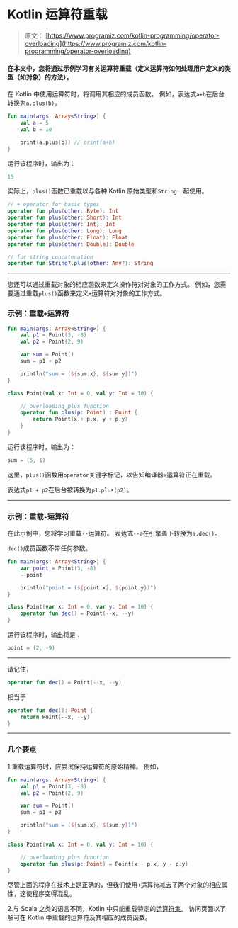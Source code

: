 # Kotlin 运算符重载

> 原文： [https://www.programiz.com/kotlin-programming/operator-overloading](https://www.programiz.com/kotlin-programming/operator-overloading)

#### 在本文中，您将通过示例学习有关运算符重载（定义运算符如何处理用户定义的类型（如对象）的方法）。

在 Kotlin 中使用运算符时，将调用其相应的成员函数。 例如，表达式`a+b`在后台转换为`a.plus(b)`。

```kt
fun main(args: Array<String>) {
    val a = 5
    val b = 10

    print(a.plus(b)) // print(a+b)
}
```

运行该程序时，输出为：

```kt
15
```

实际上，`plus()`函数已重载以与各种 Kotlin 原始类型和`String`一起使用。

```kt
// + operator for basic types
operator fun plus(other: Byte): Int
operator fun plus(other: Short): Int
operator fun plus(other: Int): Int
operator fun plus(other: Long): Long
operator fun plus(other: Float): Float
operator fun plus(other: Double): Double

// for string concatenation
operator fun String?.plus(other: Any?): String

```

* * *

您还可以通过重载对象的相应函数来定义操作符对对象的工作方式。 例如，您需要通过重载`plus()`函数来定义`+`运算符对对象的工作方式。

### 示例：重载`+`运算符

```kt
fun main(args: Array<String>) {
    val p1 = Point(3, -8)
    val p2 = Point(2, 9)

    var sum = Point()
    sum = p1 + p2

    println("sum = (${sum.x}, ${sum.y})")
}

class Point(val x: Int = 0, val y: Int = 10) {

    // overloading plus function
    operator fun plus(p: Point) : Point {
        return Point(x + p.x, y + p.y)
    }
}
```

运行该程序时，输出为：

```kt
sum = (5, 1)
```

这里，`plus()`函数用`operator`关键字标记，以告知编译器`+`运算符正在重载。

表达式`p1 + p2`在后台被转换为`p1.plus(p2)`。

* * *

### 示例：重载`-`运算符

在此示例中，您将学习重载`--`运算符。 表达式`--a`在引擎盖下转换为`a.dec()`。

`dec()`成员函数不带任何参数。

```kt
fun main(args: Array<String>) {
    var point = Point(3, -8)
    --point

    println("point = (${point.x}, ${point.y})")
}

class Point(var x: Int = 0, var y: Int = 10) {
    operator fun dec() = Point(--x, --y)
}
```

运行该程序时，输出将是：

```kt
point = (2, -9)

```

* * *

请记住，

```kt
operator fun dec() = Point(--x, --y)
```

相当于

```kt
operator fun dec(): Point {
    return Point(--x, --y)
}
```

* * *

### 几个要点

1.重载运算符时，应尝试保持运算符的原始精神。 例如，

```kt
fun main(args: Array<String>) {
    val p1 = Point(3, -8)
    val p2 = Point(2, 9)

    var sum = Point()
    sum = p1 + p2

    println("sum = (${sum.x}, ${sum.y})")
}

class Point(val x: Int = 0, val y: Int = 10) {

    // overloading plus function
    operator fun plus(p: Point) = Point(x - p.x, y - p.y)
}
```

尽管上面的程序在技术上是正确的，但我们使用`+`运算符减去了两个对象的相应属性，这使程序变得混乱。

2.与 Scala 之类的语言不同，Kotlin 中只能重载特定的[运算符集](https://kotlinlang.org/docs/reference/operator-overloading.html)。 访问页面以了解可在 Kotlin 中重载的运算符及其相应的成员函数。
